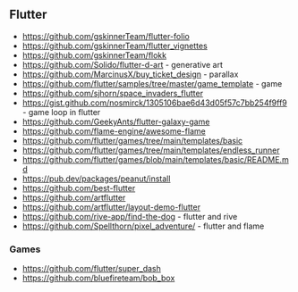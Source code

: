 
## Flutter
* https://github.com/gskinnerTeam/flutter-folio
* https://github.com/gskinnerTeam/flutter_vignettes
* https://github.com/gskinnerTeam/flokk
* https://github.com/Solido/flutter-d-art - generative art
* https://github.com/MarcinusX/buy_ticket_design - parallax
* https://github.com/flutter/samples/tree/master/game_template - game 
* https://github.com/sjhorn/space_invaders_flutter 
* https://gist.github.com/nosmirck/1305106bae6d43d05f57c7bb254f9ff9 - game loop in flutter
* https://github.com/GeekyAnts/flutter-galaxy-game 
* https://github.com/flame-engine/awesome-flame
* https://github.com/flutter/games/tree/main/templates/basic
* https://github.com/flutter/games/tree/main/templates/endless_runner
* https://github.com/flutter/games/blob/main/templates/basic/README.md
* https://pub.dev/packages/peanut/install
* https://github.com/best-flutter
* https://github.com/artflutter
* https://github.com/artflutter/layout-demo-flutter
* https://github.com/rive-app/find-the-dog - flutter and rive
* https://github.com/Spellthorn/pixel_adventure/ - flutter and flame

### Games
* https://github.com/flutter/super_dash
* https://github.com/bluefireteam/bob_box